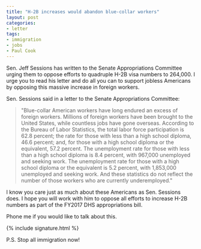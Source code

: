 ```yaml
---
title: "H-2B increases would abandon blue-collar workers"
layout: post
categories:
- letter
tags:
- immigration
- jobs
- Paul Cook
---
```


Sen. Jeff Sessions has written to the Senate Appropriations Committee urging them to oppose efforts to quadruple H-2B visa numbers to 264,000. I urge you to read his letter and do all you can to support jobless Americans by opposing this massive increase in foreign workers.

Sen. Sessions said in a letter to the Senate Appropriations Committee:

> "Blue-collar American workers have long endured an excess of foreign workers. Millions of foreign workers have been brought to the United States, while countless jobs have gone overseas. According to the Bureau of Labor Statistics, the total labor force participation is 62.8 percent; the rate for those with less than a high school diploma, 46.6 percent; and, for those with a high school diploma or the equivalent, 57.2 percent. The unemployment rate for those with less than a high school diploma is 8.4 percent, with 967,000 unemployed and seeking work. The unemployment rate for those with a high school diploma or the equivalent is 5.2 percent, with 1,853,000 unemployed and seeking work. And these statistics do not reflect the number of those workers who are currently underemployed."

I know you care just as much about these Americans as Sen. Sessions does. I hope you will work with him to oppose all efforts to increase H-2B numbers as part of the FY2017 DHS appropriations bill.

Phone me if you would like to talk about this.

{% include signature.html %}

P.S. Stop all immigration now!